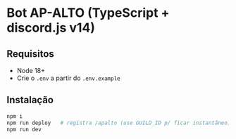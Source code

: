 # Bot AP-ALTO (TypeScript + discord.js v14)

## Requisitos
- Node 18+
- Crie o `.env` a partir do `.env.example`

## Instalação
```bash
npm i
npm run deploy   # registra /apalto (use GUILD_ID p/ ficar instantâneo)
npm run dev
